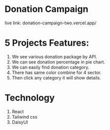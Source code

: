 # Donation Campaign

live link: donation-campaign-two.vercel.app/

# 5 Projects Features:

1. We see various donation package by API.
2. We can see donation percentage in pie chart.
3. We can easily find donation category.
4. There has same color combine for 4 sector.
5. Then click any category it will show details.

# Technology

1. React
2. Tailwind css
3. DaisyUI
